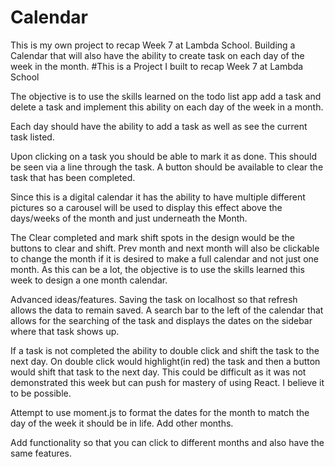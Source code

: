 # Calendar
This is my own project to recap Week 7 at Lambda School. Building a Calendar that will also have the ability to create task on each day of the week in the month. 
#This is a Project I built to recap Week 7 at Lambda School

The objective is to use the skills learned on the todo list app add a task and delete a task and implement this ability on each day of the week in a month.

Each day should have the ability to add a task as well as see the current task listed.

Upon clicking on a task you should be able to mark it as done. This should be seen via a line through the task. A button should be available to clear the task that has been completed.

Since this is a digital calendar it has the ability to have multiple different pictures so a carousel will be used to display this effect above the days/weeks of the month and just underneath the Month.

The Clear completed and mark shift spots in the design would be the buttons to clear and shift.  Prev month and next month will also be clickable to change the month if it is desired to make a full calendar and not just one month. As this can be a lot, the objective is to use the skills learned this week to design a one month calendar. 


Advanced ideas/features.
Saving the task on localhost so that refresh allows the data to remain saved. A search bar to the left of the calendar that allows for the searching of the task and displays the dates on the sidebar where that task shows up.

If a task is not completed the ability to double click and shift the task to the next day. On double click would highlight(in red) the task and then a button would shift that task to the next day. This could be difficult as it was not demonstrated this week but can push for mastery of using React. I believe it to be possible.

Attempt to use moment.js to format the dates for the month to match the day of the week it should be in life. Add other months.

Add functionality so that you can click to different months and also have the same features.

